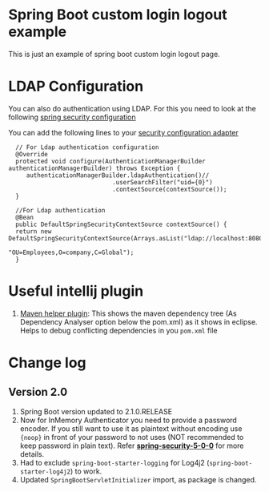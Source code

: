 # Spring Boot custom login logout example

This is just an example of spring boot custom login logout page.

# LDAP Configuration
You can also do authentication using LDAP. For this you need to look at the following [spring security configuration](src/main/java/com/amrut/solution/LdapSecurity.java)

You can add the following lines to your [security configuration adapter](src/main/java/com/amrut/solution/LdapSecurity.java)

         
      // For Ldap authentication configuration
      @Override
      protected void configure(AuthenticationManagerBuilder authenticationManagerBuilder) throws Exception {
         authenticationManagerBuilder.ldapAuthentication()//
                                 .userSearchFilter("uid={0}")
                                 .contextSource(contextSource());
      }
 
      //For Ldap authentication
      @Bean
      public DefaultSpringSecurityContextSource contextSource() {
      return new DefaultSpringSecurityContextSource(Arrays.asList("ldap://localhost:8080"),
                                         "OU=Employees,O=company,C=Global");
      }
      
    

# Useful intellij plugin

1) [Maven helper plugin](http://plugins.jetbrains.com/plugin/7179-maven-helper):
    This shows the maven dependency tree (As Dependency Analyser option below the pom.xml) as it shows in eclipse. Helps to debug conflicting dependencies in you `pom.xml`
     file
     
     
# Change log

Version 2.0 
--
1) Spring Boot version updated to 2.1.0.RELEASE
2) Now for InMemory Authenticator you need to provide a password encoder. If you still want to use it as plaintext without
encoding use `{noop}` in front of your password to not uses  (NOT recommended to keep password in plain text).
Refer **[spring-security-5-0-0](https://spring.io/blog/2017/11/01/spring-security-5-0-0-rc1-released#password-encoding)**
for more details.
3) Had to exclude ``spring-boot-starter-logging`` for Log4j2 (`spring-boot-starter-log4j2`) to work.
4) Updated `SpringBootServletInitializer` import, as package is changed.

 